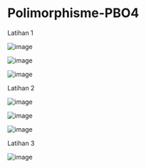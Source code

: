 # Polimorphisme-PBO4
Latihan 1

![image](https://user-images.githubusercontent.com/101534207/169494871-3dc9f839-dceb-495e-bdfb-dcb3b1049cff.png)

![image](https://user-images.githubusercontent.com/101534207/169494962-e516dadc-321f-40b4-a4ff-375e0a7b6335.png)

![image](https://user-images.githubusercontent.com/101534207/169494992-1f625f8d-b028-4799-8854-619d8a2142d3.png)

Latihan 2

![image](https://user-images.githubusercontent.com/101534207/169495045-810f4e40-2493-4a60-bf8f-8d3a5ad69cfc.png)

![image](https://user-images.githubusercontent.com/101534207/169495114-f3e8ce2e-1c6b-4b14-a839-a54503109b32.png)

![image](https://user-images.githubusercontent.com/101534207/169495140-222edbbe-6d01-4abc-ac36-82bfbd0397e4.png)

Latihan 3

![image](https://user-images.githubusercontent.com/101534207/169495189-e2f332f1-440d-4ad0-8757-cd8b74366e37.png)

